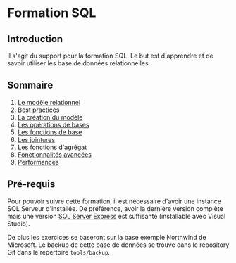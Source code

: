 # Formation SQL

## Introduction

Il s'agit du support pour la formation SQL. Le but est d'apprendre et de savoir utiliser les base de données relationnelles.

## Sommaire

 1. [Le modèle relationnel](./docs/1-relational-model.md)
 1. [Best practices](./docs/2-best-practices.md)
 1. [La création du modèle](./docs/3-ddl-operations.md)
 1. [Les opérations de bases](./docs/4-dml-operations.md)
 1. [Les fonctions de base](./docs/5-basic-functions.md)
 1. [Les jointures](./docs/6-joins.md)
 1. [Les fonctions d'agrégat](./docs/7-aggregates-functions.md)
 1. [Fonctionnalités avancées](./docs/8-advanced-usage.md)
 1. [Performances](./docs/9-performance.md)

## Pré-requis

Pour pouvoir suivre cette formation, il est nécessaire d'avoir une instance SQL Serveur d'installée. De préférence, avoir la dernière version complète mais une version [SQL Server Express](https://www.microsoft.com/en-us/sql-server/sql-server-editions-express) est suffisante (installable avec Visual Studio).

De plus les exercices se baseront sur la base exemple Northwind de Microsoft. Le backup de cette base de données se trouve dans le repository Git dans le répertoire `tools/backup`.